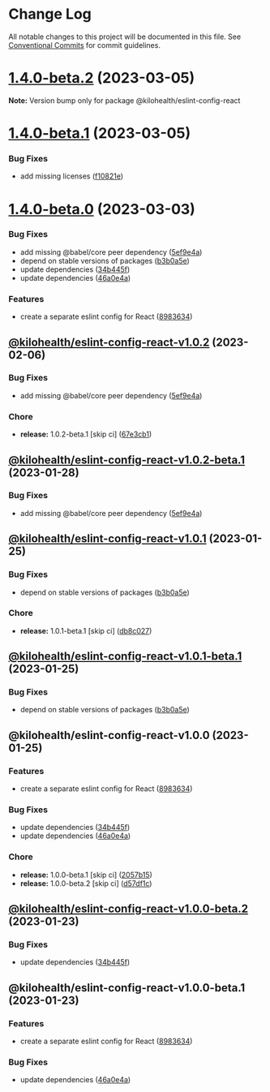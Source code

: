 # Change Log

All notable changes to this project will be documented in this file.
See [Conventional Commits](https://conventionalcommits.org) for commit guidelines.

# [1.4.0-beta.2](https://github.com/kilohealth/eslint-config/compare/v1.4.0-beta.1...v1.4.0-beta.2) (2023-03-05)

**Note:** Version bump only for package @kilohealth/eslint-config-react

# [1.4.0-beta.1](https://github.com/kilohealth/eslint-config/compare/v1.4.0-beta.0...v1.4.0-beta.1) (2023-03-05)

### Bug Fixes

- add missing licenses ([f10821e](https://github.com/kilohealth/eslint-config/commit/f10821e57be5f959b2f755b8f1c1180798680e07))

# [1.4.0-beta.0](https://github.com/kilohealth/eslint-config/compare/v1.0.0...v1.4.0-beta.0) (2023-03-03)

### Bug Fixes

- add missing @babel/core peer dependency ([5ef9e4a](https://github.com/kilohealth/eslint-config/commit/5ef9e4abf7b68882a3deddbec98f3e908d0813f1))
- depend on stable versions of packages ([b3b0a5e](https://github.com/kilohealth/eslint-config/commit/b3b0a5ef732ca06769660ff92cefcea57d15040a))
- update dependencies ([34b445f](https://github.com/kilohealth/eslint-config/commit/34b445f8f970592d9ca0b5e4c14fab0465792e58))
- update dependencies ([46a0e4a](https://github.com/kilohealth/eslint-config/commit/46a0e4ae85d1bf1ca9e3f202ea3684c79993817c))

### Features

- create a separate eslint config for React ([8983634](https://github.com/kilohealth/eslint-config/commit/898363433d8900611d0fda87c8a5212d7cb7f2a4))

## [@kilohealth/eslint-config-react-v1.0.2](https://github.com/kilohealth/eslint-config/compare/@kilohealth/eslint-config-react-v1.0.1...@kilohealth/eslint-config-react-v1.0.2) (2023-02-06)

### Bug Fixes

- add missing @babel/core peer dependency ([5ef9e4a](https://github.com/kilohealth/eslint-config/commit/5ef9e4abf7b68882a3deddbec98f3e908d0813f1))

### Chore

- **release:** 1.0.2-beta.1 [skip ci] ([67e3cb1](https://github.com/kilohealth/eslint-config/commit/67e3cb19ece8f74517016cc57f779dc6b1d2551c))

## [@kilohealth/eslint-config-react-v1.0.2-beta.1](https://github.com/kilohealth/eslint-config/compare/@kilohealth/eslint-config-react-v1.0.1...@kilohealth/eslint-config-react-v1.0.2-beta.1) (2023-01-28)

### Bug Fixes

- add missing @babel/core peer dependency ([5ef9e4a](https://github.com/kilohealth/eslint-config/commit/5ef9e4abf7b68882a3deddbec98f3e908d0813f1))

## [@kilohealth/eslint-config-react-v1.0.1](https://github.com/kilohealth/eslint-config/compare/@kilohealth/eslint-config-react-v1.0.0...@kilohealth/eslint-config-react-v1.0.1) (2023-01-25)

### Bug Fixes

- depend on stable versions of packages ([b3b0a5e](https://github.com/kilohealth/eslint-config/commit/b3b0a5ef732ca06769660ff92cefcea57d15040a))

### Chore

- **release:** 1.0.1-beta.1 [skip ci] ([db8c027](https://github.com/kilohealth/eslint-config/commit/db8c02722c06b8cb59a5dd1e9dcf97a1c476eccf))

## [@kilohealth/eslint-config-react-v1.0.1-beta.1](https://github.com/kilohealth/eslint-config/compare/@kilohealth/eslint-config-react-v1.0.0...@kilohealth/eslint-config-react-v1.0.1-beta.1) (2023-01-25)

### Bug Fixes

- depend on stable versions of packages ([b3b0a5e](https://github.com/kilohealth/eslint-config/commit/b3b0a5ef732ca06769660ff92cefcea57d15040a))

## @kilohealth/eslint-config-react-v1.0.0 (2023-01-25)

### Features

- create a separate eslint config for React ([8983634](https://github.com/kilohealth/eslint-config/commit/898363433d8900611d0fda87c8a5212d7cb7f2a4))

### Bug Fixes

- update dependencies ([34b445f](https://github.com/kilohealth/eslint-config/commit/34b445f8f970592d9ca0b5e4c14fab0465792e58))
- update dependencies ([46a0e4a](https://github.com/kilohealth/eslint-config/commit/46a0e4ae85d1bf1ca9e3f202ea3684c79993817c))

### Chore

- **release:** 1.0.0-beta.1 [skip ci] ([2057b15](https://github.com/kilohealth/eslint-config/commit/2057b151b609ab6215e51d1afe8c62a0eec8aa64))
- **release:** 1.0.0-beta.2 [skip ci] ([d57df1c](https://github.com/kilohealth/eslint-config/commit/d57df1cfb99baca87292461fe4e7b3edae2c6f04))

## [@kilohealth/eslint-config-react-v1.0.0-beta.2](https://github.com/kilohealth/eslint-config/compare/@kilohealth/eslint-config-react-v1.0.0-beta.1...@kilohealth/eslint-config-react-v1.0.0-beta.2) (2023-01-23)

### Bug Fixes

- update dependencies ([34b445f](https://github.com/kilohealth/eslint-config/commit/34b445f8f970592d9ca0b5e4c14fab0465792e58))

## @kilohealth/eslint-config-react-v1.0.0-beta.1 (2023-01-23)

### Features

- create a separate eslint config for React ([8983634](https://github.com/kilohealth/eslint-config/commit/898363433d8900611d0fda87c8a5212d7cb7f2a4))

### Bug Fixes

- update dependencies ([46a0e4a](https://github.com/kilohealth/eslint-config/commit/46a0e4ae85d1bf1ca9e3f202ea3684c79993817c))
